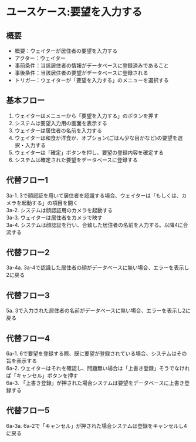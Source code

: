 # ユースケース:要望を入力する

## 概要
- 概要：ウェイターが居住者の要望を入力する
- アクター：ウェイター
- 事前条件：当該居住者の情報がデータベースに登録済みであること
- 事後条件：当該居住者の要望がデータベースに登録される
- トリガ―：ウェイターが「要望を入力する」のメニューを選択する

## 基本フロー
1. ウェイターはメニューから「要望を入力する」のボタンを押す  
2. システムは要望入力用の画面を表示する  
3. ウェイターは居住者の名前を入力する  
4. ウェイターは和食か洋食か、オプション(ごはん少な目かなど)の要望を選択・入力する  
5. ウェイターは「確定」ボタンを押し、要望の登録内容を確定する
6. システムは確定された要望をデータベースに登録する  

## 代替フロー1
3a-1. 3で顔認証を用いて居住者を認識する場合、ウェイターは「もしくは、カメラを起動する」の項目を開く  
3a-2. システムは顔認証用のカメラを起動する  
3a-3. ウェイターは居住者をカメラで映す  
3a-4. システムは顔認証を行い、合致した居住者の名前を入力する。以降4に合流する  

## 代替フロー2
3a-4a. 3a-4で認識した居住者の顔がデータベースに無い場合、エラーを表示し2に戻る  

## 代替フロー3
5a. 3で入力された居住者の名前がデータベースに無い場合、エラーを表示し2に戻る

## 代替フロー4
6a-1. 6で要望を登録する際、既に要望が登録されている場合、システムはその旨を表示する  
6a-2. ウェイターはそれを確認し、問題無い場合は「上書き登録」そうでなければ「キャンセル」ボタンを押す  
6a-3. 「上書き登録」が押された場合システムは要望をデータベースに上書き登録する  

## 代替フロー5
6a-3a. 6a-2で「キャンセル」が押された場合システムは登録をキャンセルし4に戻る
